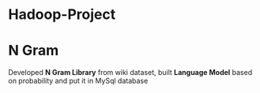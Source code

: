 # Hadoop-Project
# N Gram  
Developed **N Gram Library** from wiki dataset, built **Language Model** based on probability and put it in MySql database
